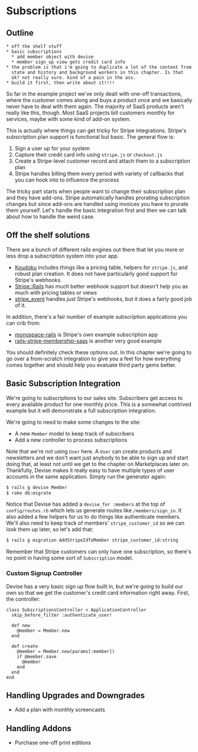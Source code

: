 [koudoku]: https://github.com/andrewculver/koudoku
[stripe-rails]: https://github.com/thefrontside/stripe-rails
[stripe_event]: https://github.com/integrallis/stripe_event
[rails-stripe-membership-saas]: https://github.com/RailsApps/rails-stripe-membership-saas
[monospace-rails]: https://github.com/stripe/monospace-rails


# Subscriptions

## Outline

```text
* off the shelf stuff
* basic subscriptions
  * add member object with devise
  * member sign_up view gets credit card info
* the problem is that i'm going to duplicate a lot of the content from
  state and history and background workers in this chapter. Is that
  ok? not really sure. kind of a pain in the ass.
* build it first, then write about it!!!!
```

So far in the example project we've only dealt with one-off transactions, where the customer comes along and buys a product once and we basically never have to deal with them again. The majority of SaaS products aren't really like this, though. Most SaaS projects bill customers monthly for services, maybe with some kind of add-on system.

This is actually where things can get tricky for Stripe integrations. Stripe's subscription plan support is functional but basic. The general flow is:

1. Sign a user up for your system
2. Capture their credit card info using `stripe.js` or `checkout.js`
3. Create a Stripe-level customer record and attach them to a subscription plan
4. Stripe handles billing them every period with variety of callbacks that you can hook into to influence the process

The tricky part starts when people want to change their subscription plan and they have add-ons. Stripe automatically handles prorating subscription changes but since add-ons are handled using invoices you have to prorate them yourself. Let's handle the basic integration first and then we can talk about how to handle the weird case.

## Off the shelf solutions

There are a bunch of different rails engines out there that let you more or less drop a subscription system into your app.

* [Koudoku][koudoku] includes things like a pricing table, helpers for `stripe.js`, and robust plan creation. It does not have particularly good support for Stripe's webhooks.
* [Stripe::Rails][stripe-rails] has much better webhook support but doesn't help you as much with pricing tables or views
* [stripe_event][] handles *just* Stripe's webhooks, but it does a fairly good job of it.

In addition, there's a fair number of example subscription applications you can crib from:

* [monospace-rails][] is Stripe's own example subscription app
* [rails-stripe-membership-saas][] is another very good example

You should definitely check these options out. In this chapter we're going to go over a from-scratch integration to give you a feel for how everything comes together and should help you evaluate third party gems better.

## Basic Subscription Integration

We're going to subscriptions to our sales site. Subscribers get access to every available product for one monthly price. This is a somewhat contrived example but it will demonstrate a full subscription integration.

We're going to need to make some changes to the site:

* A new `Member` model to keep track of subscribers
* Add a new controller to process subscriptions

Note that we're not using `User` here. A `User` can create products and newsletters and we don't want just anybody to be able to sign up and start doing that, at least not until we get to the chapter on Marketplaces later on. Thankfully, Devise makes it really easy to have multiple types of user accounts in the same application. Simply run the generator again:

```bash
$ rails g devise Member
$ rake db:migrate
```

Notice that Devise has added a `devise_for :members` at the top of `config/routes.rb` which lets us generate routes like `/members/sign_in`. It also added a few helpers for us to do things like authenticate members. We'll also need to keep track of members' `stripe_customer_id` so we can look them up later, so let's add that:

```bash
$ rails g migration AddStripeIdToMember stripe_customer_id:string
```

Remember that Stripe customers can only have one subscription, so there's no point in having some sort of `Subscription` model.

### Custom Signup Controller

Devise has a very basic sign up flow built in, but we're going to build our own so that we get the customer's credit card information right away. First, the controller:

```
class SubscriptionsController < ApplicationController
  skip_before_filter :authenticate_user!

  def new
    @member = Member.new
  end

  def create
    @member = Member.new(params[:member])
    if @member.save
      @member
    end
  end
end
```

## Handling Upgrades and Downgrades

* Add a plan with monthly screencasts

## Handling Addons

* Purchase one-off print editions
